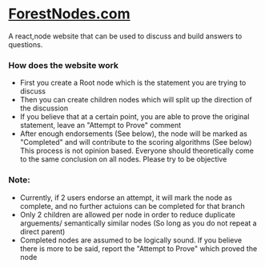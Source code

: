 # [ForestNodes.com](https://ForestNodes.com)
A react,node website that can be used to discuss and build answers to questions.

### How does the website work
- First you create a Root node which is the statement you are trying to discuss
- Then you can create children nodes which will split up the direction of the discussion
- If you believe that at a certain point, you are able to prove the original statement, leave an "Attempt to Prove" comment
- After enough endorsements (See below), the node will be marked as "Completed" and will contribute to the scoring algorithms (See below)
This process is not opinion based. Everyone should theoretically come to the same conclusion on all nodes.
Please try to be objective

### Note:
- Currently, if 2 users endorse an attempt, it will mark the node as complete, and no further actuions can be completed for that branch
- Only 2 children are allowed per node in order to reduce duplicate arguements/ semantically similar nodes (So long as you do not repeat a direct parent)
- Completed nodes are assumed to be logically sound. If you believe there is more to be said, report the "Attempt to Prove" which proved the node
